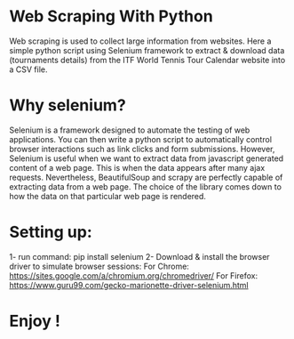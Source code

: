 # Web Scraping With Python
Web scraping is used to collect large information from websites. Here a simple python script using Selenium framework to extract & download data (tournaments details) from the ITF World Tennis Tour Calendar website into a CSV file.

# Why selenium?
Selenium is a framework designed to automate the testing of web applications.
You can then write a python script to automatically control browser interactions such as link clicks and form submissions. However, Selenium is useful when we want to extract data from javascript generated content of a web page. This is when the data appears after many ajax requests. Nevertheless, BeautifulSoup and scrapy are perfectly capable of extracting data from a web page. The choice of the library comes down to how the data on that particular web page is rendered.

# Setting up:
1- run command: pip install selenium
2- Download & install the browser driver to simulate browser sessions: 
   For Chrome: https://sites.google.com/a/chromium.org/chromedriver/
   For Firefox: https://www.guru99.com/gecko-marionette-driver-selenium.html

# Enjoy !
